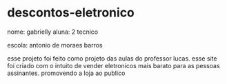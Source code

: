 # descontos-eletronico

nome: gabrielly  aluna: 2 tecnico 

escola: antonio de moraes barros

esse projeto foi feito como projeto das aulas do professor lucas.
esse site foi criado com o intuito de  vender eletronicos mais barato para as pessoas assinantes. promovendo a loja ao publico
